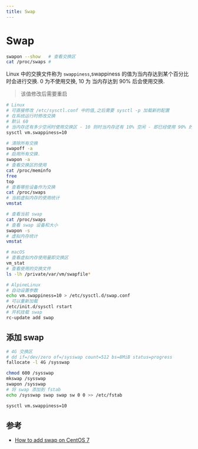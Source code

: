 ```yaml
---
title: Swap
---
```


# Swap

```bash
swapon --show   # 查看交换区
cat /proc/swaps #
```

Linux 中的交换文件称为 `swappiness`,swappiness 的值为当内存达到某个百分比时会进行交换. 0 为不使用交换, 10 为 当内存达到 90% 后会使用交换.

> 该值修改后需要重启

```bash
# Linux
# 可直接修改 /etc/sysctl.conf 中的值,之后需要 sysctl -p 加载新的配置
# 在系统运行时修改交换
# 默认 60
# 当内存还有多少空闲时使用交换区 - 10 则时当内存还有 10% 空闲 - 即已经使用 90% 的时候激活交换
sysctl vm.swappiness=10

# 清除所有交换
swapoff -a
# 启用所有交换.
swapon -a
# 查看交换区的使用
cat /proc/meminfo
free
top
# 查看哪些设备作为交换
cat /proc/swaps
# 当前虚拟内存的使用统计
vmstat

# 查看当前 swap
cat /proc/swaps
# 查看 swap 设备和大小
swapon -s
# 虚拟内存统计
vmstat

# macOS
# 查看虚拟内存使用量即交换区
vm_stat
# 查看使用的交换文件
ls -lh /private/var/vm/swapfile*

# AlpineLinux
# 自动设置参数
echo vm.swappiness=10 > /etc/sysctl.d/swap.conf
# 可以重新加载
/etc/init.d/sysctl rstart
# 开机挂载 swap
rc-update add swap
```

## 添加 swap

```bash
# 4G 交换区
# dd if=/dev/zero of=/sysswap count=512 bs=8MiB status=progress
fallocate -l 4G /sysswap

chmod 600 /sysswap
mkswap /sysswap
swapon /sysswap
# 将 swap 添加到 fstab
echo /sysswap swap swap sw 0 0 >> /etc/fstab

sysctl vm.swappiness=10
```

## 参考

- [How to add swap on CentOS 7](https://www.digitalocean.com/community/tutorials/how-to-add-swap-on-centos-7)
